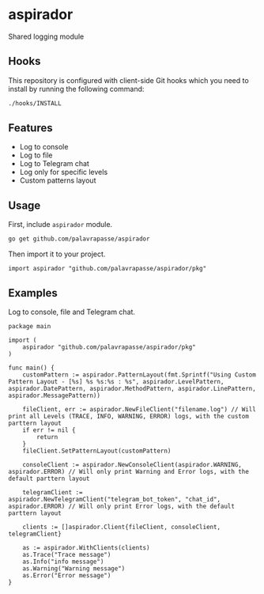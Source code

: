 # aspirador

Shared logging module

## Hooks

This repository is configured with client-side Git hooks which you need to install by running the following command:

```bash
./hooks/INSTALL
```

## Features

- Log to console
- Log to file
- Log to Telegram chat
- Log only for specific levels
- Custom patterns layout


## Usage

First, include `aspirador` module.

```bash
go get github.com/palavrapasse/aspirador
```

Then import it to your project.

```golang
import aspirador "github.com/palavrapasse/aspirador/pkg"
```


## Examples

Log to console, file and Telegram chat.

```golang
package main

import (
	aspirador "github.com/palavrapasse/aspirador/pkg"
)

func main() {
	customPattern := aspirador.PatternLayout(fmt.Sprintf("Using Custom Pattern Layout - [%s] %s %s:%s : %s", aspirador.LevelPattern, aspirador.DatePattern, aspirador.MethodPattern, aspirador.LinePattern, aspirador.MessagePattern))

	fileClient, err := aspirador.NewFileClient("filename.log") // Will print all Levels (TRACE, INFO, WARNING, ERROR) logs, with the custom parttern layout
	if err != nil {
		return
	}
	fileClient.SetPatternLayout(customPattern)

	consoleClient := aspirador.NewConsoleClient(aspirador.WARNING, aspirador.ERROR) // Will only print Warning and Error logs, with the default parttern layout

	telegramClient := aspirador.NewTelegramClient("telegram_bot_token", "chat_id", aspirador.ERROR) // Will only print Error logs, with the default parttern layout

	clients := []aspirador.Client{fileClient, consoleClient, telegramClient}

	as := aspirador.WithClients(clients)
	as.Trace("Trace message")
	as.Info("info message")
	as.Warning("Warning message")
	as.Error("Error message")
}
```